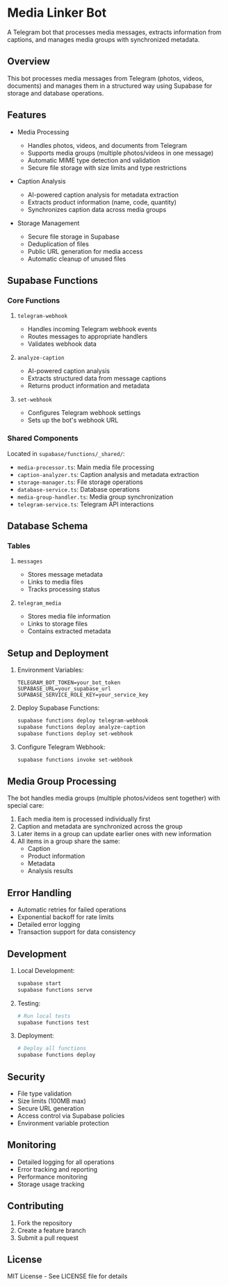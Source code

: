 # Media Linker Bot

A Telegram bot that processes media messages, extracts information from captions, and manages media groups with synchronized metadata.

## Overview

This bot processes media messages from Telegram (photos, videos, documents) and manages them in a structured way using Supabase for storage and database operations.

## Features

- Media Processing
  - Handles photos, videos, and documents from Telegram
  - Supports media groups (multiple photos/videos in one message)
  - Automatic MIME type detection and validation
  - Secure file storage with size limits and type restrictions

- Caption Analysis
  - AI-powered caption analysis for metadata extraction
  - Extracts product information (name, code, quantity)
  - Synchronizes caption data across media groups

- Storage Management
  - Secure file storage in Supabase
  - Deduplication of files
  - Public URL generation for media access
  - Automatic cleanup of unused files

## Supabase Functions

### Core Functions

1. `telegram-webhook`
   - Handles incoming Telegram webhook events
   - Routes messages to appropriate handlers
   - Validates webhook data

2. `analyze-caption`
   - AI-powered caption analysis
   - Extracts structured data from message captions
   - Returns product information and metadata

3. `set-webhook`
   - Configures Telegram webhook settings
   - Sets up the bot's webhook URL

### Shared Components

Located in `supabase/functions/_shared/`:

- `media-processor.ts`: Main media file processing
- `caption-analyzer.ts`: Caption analysis and metadata extraction
- `storage-manager.ts`: File storage operations
- `database-service.ts`: Database operations
- `media-group-handler.ts`: Media group synchronization
- `telegram-service.ts`: Telegram API interactions

## Database Schema

### Tables

1. `messages`
   - Stores message metadata
   - Links to media files
   - Tracks processing status

2. `telegram_media`
   - Stores media file information
   - Links to storage files
   - Contains extracted metadata

## Setup and Deployment

1. Environment Variables:
   ```
   TELEGRAM_BOT_TOKEN=your_bot_token
   SUPABASE_URL=your_supabase_url
   SUPABASE_SERVICE_ROLE_KEY=your_service_key
   ```

2. Deploy Supabase Functions:
   ```bash
   supabase functions deploy telegram-webhook
   supabase functions deploy analyze-caption
   supabase functions deploy set-webhook
   ```

3. Configure Telegram Webhook:
   ```bash
   supabase functions invoke set-webhook
   ```

## Media Group Processing

The bot handles media groups (multiple photos/videos sent together) with special care:

1. Each media item is processed individually first
2. Caption and metadata are synchronized across the group
3. Later items in a group can update earlier ones with new information
4. All items in a group share the same:
   - Caption
   - Product information
   - Metadata
   - Analysis results

## Error Handling

- Automatic retries for failed operations
- Exponential backoff for rate limits
- Detailed error logging
- Transaction support for data consistency

## Development

1. Local Development:
   ```bash
   supabase start
   supabase functions serve
   ```

2. Testing:
   ```bash
   # Run local tests
   supabase functions test
   ```

3. Deployment:
   ```bash
   # Deploy all functions
   supabase functions deploy
   ```

## Security

- File type validation
- Size limits (100MB max)
- Secure URL generation
- Access control via Supabase policies
- Environment variable protection

## Monitoring

- Detailed logging for all operations
- Error tracking and reporting
- Performance monitoring
- Storage usage tracking

## Contributing

1. Fork the repository
2. Create a feature branch
3. Submit a pull request

## License

MIT License - See LICENSE file for details